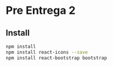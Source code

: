 # Pre Entrega 2

## Install

```sh
npm install
npm install react-icons --save
npm install react-bootstrap bootstrap
```
